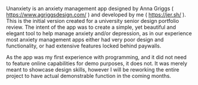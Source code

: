 Unanxiety is an anxiety management app designed by Anna Griggs ( https://www.agriggsdesign.com/ ) and developed by me ( https://jer.sh/ ). This is the initial version created for a university senior design portfolio review. The intent of the app was to create a simple, yet beautiful and elegant tool to help manage anxiety and/or depression, as in our experience most anxiety management apps either had very poor design and functionality, or had extensive features locked behind paywalls. 

As the app was my first experience with programming, and it did not need to feature online capabilities for demo purposes, it does not. It was merely meant to showcase design skills, however I will be reworking the entire project to have actual demonstrable function in the coming months.